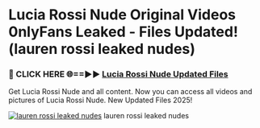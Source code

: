 # Lucia Rossi Nude Original Videos 0nlyFans Leaked - Files Updated! (lauren rossi leaked nudes)

<h3>🔴 CLICK HERE 🌐==►► <a href="https://tinyurl.com/2p9ay9w9" rel="nofollow">Lucia Rossi Nude Updated Files</a></h3>

Get Lucia Rossi Nude and all content. Now you can access all videos and pictures of Lucia Rossi Nude. New Updated Files 2025!

[![lauren rossi leaked nudes](https://i.imgur.com/KQgVmj3.gif)](https://tinyurl.com/2p9ay9w9)
lauren rossi leaked nudes